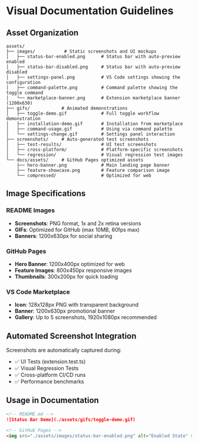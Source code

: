# Visual Documentation Guidelines

## Asset Organization

```
assets/
├── images/           # Static screenshots and UI mockups
│   ├── status-bar-enabled.png      # Status bar with auto-preview enabled
│   ├── status-bar-disabled.png     # Status bar with auto-preview disabled
│   ├── settings-panel.png          # VS Code settings showing the configuration
│   ├── command-palette.png         # Command palette showing the toggle command
│   └── marketplace-banner.png      # Extension marketplace banner (1200x630)
├── gifs/            # Animated demonstrations
│   ├── toggle-demo.gif             # Full toggle workflow demonstration
│   ├── installation-demo.gif       # Installation from marketplace
│   ├── command-usage.gif           # Using via command palette
│   └── settings-change.gif         # Settings panel interaction
├── screenshots/     # Auto-generated test screenshots
│   ├── test-results/               # UI test screenshots
│   ├── cross-platform/             # Platform-specific screenshots
│   └── regression/                 # Visual regression test images
└── docs/assets/     # GitHub Pages optimized assets
    ├── hero-banner.png             # Main landing page banner
    ├── feature-showcase.png        # Feature comparison image
    └── compressed/                 # Optimized for web
```

## Image Specifications

### README Images
- **Screenshots**: PNG format, 1x and 2x retina versions
- **GIFs**: Optimized for GitHub (max 10MB, 60fps max)
- **Banners**: 1200x630px for social sharing

### GitHub Pages
- **Hero Banner**: 1200x400px optimized for web
- **Feature Images**: 800x450px responsive images
- **Thumbnails**: 300x200px for quick loading

### VS Code Marketplace
- **Icon**: 128x128px PNG with transparent background
- **Banner**: 1200x630px promotional banner
- **Gallery**: Up to 5 screenshots, 1920x1080px recommended

## Automated Screenshot Integration

Screenshots are automatically captured during:
- ✅ UI Tests (extension.test.ts)
- ✅ Visual Regression Tests
- ✅ Cross-platform CI/CD runs
- ✅ Performance benchmarks

## Usage in Documentation

```markdown
<!-- README.md -->
![Status Bar Demo](./assets/gifs/toggle-demo.gif)

<!-- GitHub Pages -->
<img src="./assets/images/status-bar-enabled.png" alt="Enabled State" style="max-width: 600px;">
```
